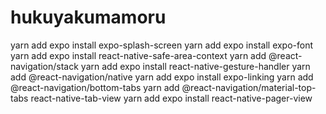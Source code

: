 # hukuyakumamoru
yarn add expo install expo-splash-screen
yarn add expo install expo-font
yarn add expo install react-native-safe-area-context
yarn add @react-navigation/stack
yarn add expo install react-native-gesture-handler
yarn add @react-navigation/native
yarn add expo install expo-linking
yarn add @react-navigation/bottom-tabs
yarn add @react-navigation/material-top-tabs react-native-tab-view
yarn add expo install react-native-pager-view